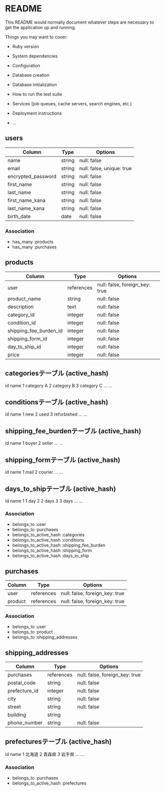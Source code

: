 # README

This README would normally document whatever steps are necessary to get the
application up and running.

Things you may want to cover:

* Ruby version

* System dependencies

* Configuration

* Database creation

* Database initialization

* How to run the test suite

* Services (job queues, cache servers, search engines, etc.)

* Deployment instructions

* ...

## users

|Column              |Type  |Options                  |
|------------------- | ---- | ----------------------- |
|name                |string|null: false              |
|email               |string|null: false, unique: true|
|encrypted_password  |string|null: false              |
|first_name          |string|null: false              |
|last_name           |string|null: false              |
|first_name_kana     |string|null: false              |
|last_name_kana      |string|null: false              |
|birth_date          |date  |null: false              |

### Association

- has_many :products
- has_many :purchases


## products

|Column                  |Type        |Options                       |
|----------------------- | ---------- | ---------------------------- |
|user                    |references  |null: false, foreign_key: true|
|product_name            |string      |null: false                   |
|description             |text        |null: false                   |
|category_id             |integer     |null: false                   |
|condition_id            |integer     |null: false                   |
|shipping_fee_burden_id  |integer     |null: false                   |
|shipping_form_id        |integer     |null: false                   |
|day_to_ship_id          |integer     |null: false                   |
|price                   |integer     |null: false                   |

## categoriesテーブル (active_hash)

  id	name
  1	  category A
  2	  category B
  3	  category C
  ...	 ...

## conditionsテーブル (active_hash)

  id	name
  1	  new
  2	  used
  3	  refurbished
  ...	  ...

## shipping_fee_burdenテーブル (active_hash)
  id	name
  1	  buyer
  2	  seller
  ...	  ...
## shipping_formテーブル (active_hash)
  id	name
  1	  mail
  2	  courier
  ...	  ...

## days_to_shipテーブル (active_hash)
  id	name
  1	  1 day
  2	  2 days
  3	  3 days
  ...	  ...

### Association

- belongs_to :user
- belongs_to :purchases
- belongs_to_active_hash :categories
- belongs_to_active_hash :conditions
- belongs_to_active_hash :shipping_fee_burden
- belongs_to_active_hash :shipping_form
- belongs_to_active_hash :days_to_ship


## purchases

|Column                    |Type        |Options                       |
|------------------------- | ---------- | ---------------------------- |
|user                      |references  |null: false, foreign_key: true|
|product   	               |references	|null: false, foreign_key: true|

### Association

- belongs_to :user
- belongs_to :product
- belongs_to :shipping_addresses

## shipping_addresses

|Column               |Type       |Options                       |
|-------------------- | ----------| -----------------------------|
|purchases            |references |null: false, foreign_key: true|
|postal_code          |string     |null: false                   |
|prefecture_id        |integer  	|null: false                   |
|city                 |string     |null: false                   |
|street               |string     |null: false                   |
|building             |string     |                              |
|phone_number         |string     |null: false                   |

## prefecturesテーブル (active_hash)

  id	name
  1	  北海道
  2	  青森県
  3	  岩手県
  ...	  ...

### Association

- belongs_to :purchases
- belongs_to_active_hash :prefectures





